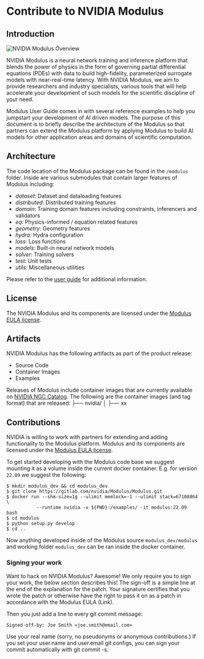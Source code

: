 # Contribute to NVIDIA Modulus

## Introduction
![NVIDIA Modulus Overview](/Modulus_overview.png)

NVIDIA Modulus is a neural network training and inference platform that blends the power of physics in the form of governing partial differential equations (PDEs) with data to build high-fidelity, parameterized surrogate models with near-real-time latency. 
With NVIDIA Modulus, we aim to provide researchers and industry specialists, various tools that will help accelerate your development of such models for the scientific discipline of your need. 

Modulus User Guide comes in with several reference examples to help you jumpstart your development of AI driven models. 
The purpose of this document is to briefly describe the architecture of the Modulus so that partners can extend the Modulus platform by applying Modulus to build AI models for other application areas and domains of scientific computation.

## Architecture

The code location of the Modulus package can be found in the `/modulus` folder.
Inside are various submodules that contain larger features of Modulus including:

- *dataset*: Dataset and dataloading features
- *distributed*: Distributed training features
- *domain*: Training domain features including constraints, inferencers and validators
- *eq*: Physics-informed / equation related features
- *geometry*: Geometry features
- *hydra*: Hydra configuration
- *loss*: Loss functions
- *models*: Built-in neural network models
- *solver*: Training solvers
- *test*: Unit tests
- *utils*: Miscellaneous utilities

Please refer to the [user guide](https://docs.nvidia.com/deeplearning/modulus/user_guide/getting_started/toc.html) for additional information.

## License

The NVIDIA Modulus and its components are licensed under the [Modulus EULA license](/LICENSE.txt).

## Artifacts

NVIDIA Modulus has the following artifacts as part of the product release:
- Source Code
- Container Images
- Examples

Releases of Modulus include container images that are currently available on [NVIDIA NGC Catalog](https://catalog.ngc.nvidia.com/orgs/nvidia/teams/modulus/containers/modulus).
The following are the container images (and tag format) that are released:
├── nvidia/
│   ├── xx
 
## Contributions
NVIDIA is willing to work with partners for extending and adding functionality to the Modulus platform. Modulus and its components are licensed under the [Modulus EULA license](/LICENSE.txt).

To get started developing with the Modulus code base we suggest mounting it as a volume inside the current docker container.
E.g. for version `22.09` we suggest the following:

```shell
$ mkdir modulus_dev && cd modulus_dev
$ git clone https://gitlab.com/nvidia/Modulus/Modulus.git
$ docker run --shm-size=1g --ulimit memlock=-1 --ulimit stack=67108864 \
           --runtime nvidia -v ${PWD}:/examples/ -it modulus:22.09 bash
$ cd modulus
$ python setup.py develop
$ cd ..
```
Now anything developed inside of the Modulus source `modulus_dev/modulus` and working folder `modulus_dev` can be ran inside the docker container.

 
### Signing your work
Want to hack on NVIDIA Modulus? Awesome! We only require you to sign your work, the below section describes this!
The sign-off is a simple line at the end of the explanation for the patch. Your signature certifies that you wrote the patch or otherwise have the right to pass it on as a patch in accordance with the Modulus EULA (Link). 
 
Then you just add a line to every git commit message:
```
Signed-off-by: Joe Smith <joe.smith@email.com>
```

Use your real name (sorry, no pseudonyms or anonymous contributions.)
If you set your user.name and user.email git configs, you can sign your commit automatically with git commit -s.

